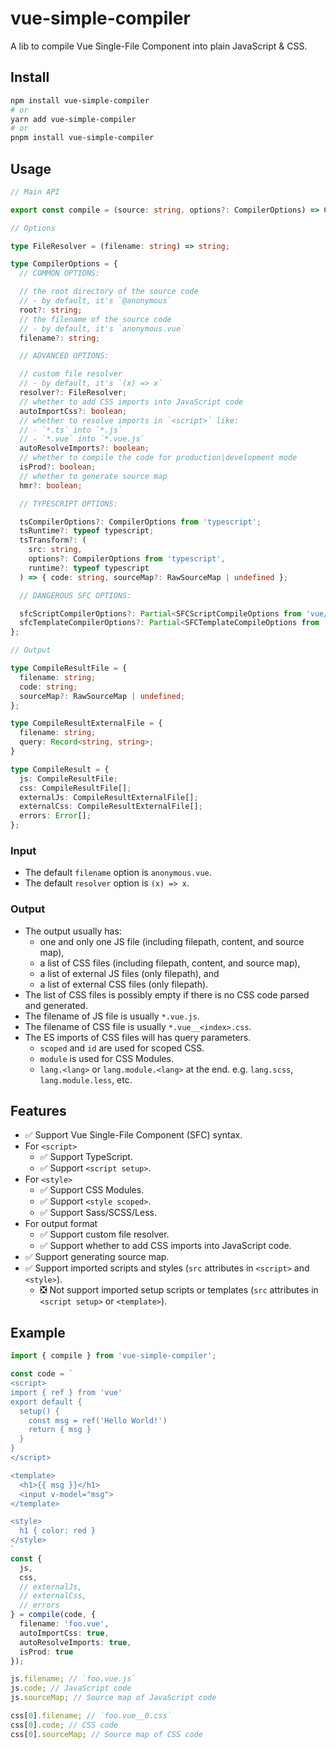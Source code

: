 # vue-simple-compiler

A lib to compile Vue Single-File Component into plain JavaScript & CSS.

## Install

```bash
npm install vue-simple-compiler
# or
yarn add vue-simple-compiler
# or
pnpm install vue-simple-compiler
```

## Usage

```ts
// Main API

export const compile = (source: string, options?: CompilerOptions) => CompileResult;

// Options

type FileResolver = (filename: string) => string;

type CompilerOptions = {
  // COMMON OPTIONS:

  // the root directory of the source code
  // - by default, it's `@anonymous`
  root?: string;
  // the filename of the source code
  // - by default, it's `anonymous.vue`
  filename?: string;

  // ADVANCED OPTIONS:

  // custom file resolver
  // - by default, it's `(x) => x`
  resolver?: FileResolver;
  // whether to add CSS imports into JavaScript code
  autoImportCss?: boolean;
  // whether to resolve imports in `<script>` like:
  // - `*.ts` into `*.js`
  // - `*.vue` into `*.vue.js`
  autoResolveImports?: boolean;
  // whether to compile the code for production|development mode
  isProd?: boolean;
  // whether to generate source map
  hmr?: boolean;

  // TYPESCRIPT OPTIONS:

  tsCompilerOptions?: CompilerOptions from 'typescript';
  tsRuntime?: typeof typescript;
  tsTransform?: (
    src: string,
    options?: CompilerOptions from 'typescript',
    runtime?: typeof typescript
  ) => { code: string, sourceMap?: RawSourceMap | undefined };

  // DANGEROUS SFC OPTIONS:

  sfcScriptCompilerOptions?: Partial<SFCScriptCompileOptions from 'vue/compiler-sfc'>;
  sfcTemplateCompilerOptions?: Partial<SFCTemplateCompileOptions from 'vue/compiler-sfc'>;
};

// Output

type CompileResultFile = {
  filename: string;
  code: string;
  sourceMap?: RawSourceMap | undefined;
};

type CompileResultExternalFile = {
  filename: string;
  query: Record<string, string>;
}

type CompileResult = {
  js: CompileResultFile;
  css: CompileResultFile[];
  externalJs: CompileResultExternalFile[];
  externalCss: CompileResultExternalFile[];
  errors: Error[];
};
```

### Input

- The default `filename` option is `anonymous.vue`.
- The default `resolver` option is `(x) => x`.

### Output

- The output usually has:
  - one and only one JS file (including filepath, content, and source map),
  - a list of CSS files (including filepath, content, and source map),
  - a list of external JS files (only filepath), and
  - a list of external CSS files (only filepath).
- The list of CSS files is possibly empty if there is no CSS code parsed and generated.
- The filename of JS file is usually `*.vue.js`.
- The filename of CSS file is usually `*.vue__<index>.css`.
- The ES imports of CSS files will has query parameters.
  - `scoped` and `id` are used for scoped CSS.
  - `module` is used for CSS Modules.
  - `lang.<lang>` or `lang.module.<lang>` at the end. e.g. `lang.scss`, `lang.module.less`, etc.

## Features

- ✅ Support Vue Single-File Component (SFC) syntax.
- For `<script>`
  - ✅ Support TypeScript.
  - ✅ Support `<script setup>`.
- For `<style>`
  - ✅ Support CSS Modules.
  - ✅ Support `<style scoped>`.
  - ✅ Support Sass/SCSS/Less.
- For output format
  - ✅ Support custom file resolver.
  - ✅ Support whether to add CSS imports into JavaScript code.
- ✅ Support generating source map.
- ✅ Support imported scripts and styles (`src` attributes in `<script>` and `<style>`).
  - ❎ Not support imported setup scripts or templates (`src` attributes in `<script setup>` or `<template>`).

## Example

```ts
import { compile } from 'vue-simple-compiler';

const code = `
<script>
import { ref } from 'vue'
export default {
  setup() {
    const msg = ref('Hello World!')
    return { msg }
  }
}
</script>

<template>
  <h1>{{ msg }}</h1>
  <input v-model="msg">
</template>

<style>
  h1 { color: red }
</style>
`
const {
  js,
  css,
  // externalJs,
  // externalCss,
  // errors
} = compile(code, {
  filename: 'foo.vue',
  autoImportCss: true,
  autoResolveImports: true,
  isProd: true
});

js.filename; // `foo.vue.js`
js.code; // JavaScript code
js.sourceMap; // Source map of JavaScript code

css[0].filename; // `foo.vue__0.css`
css[0].code; // CSS code
css[0].sourceMap; // Source map of CSS code
```
